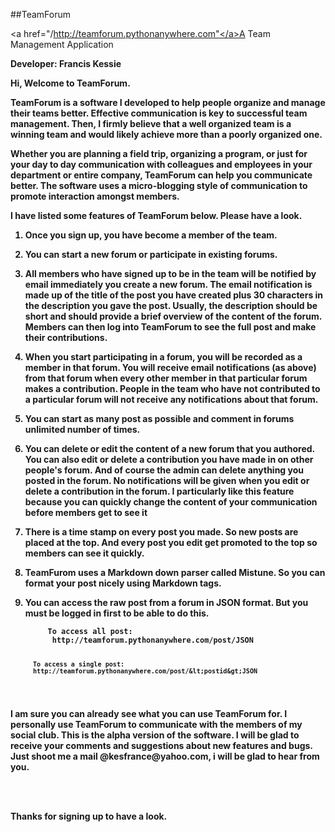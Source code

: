 ##TeamForum

<a href="/http://teamforum.pythonanywhere.com"</a>A Team Management Application</p> <p><strong>

<p><strong> Developer: Francis Kessie</strong></p>

<p><strong>Hi, Welcome to TeamForum.</strong></p>
<p>TeamForum is a software I developed to help people organize and manage their teams better. Effective communication is key to successful team management. Then,  I firmly believe that a well organized team is a winning team and would likely achieve more than a poorly organized one.</p>
<p>Whether you are planning a field trip, organizing a program, or just for your day to day communication with colleagues and employees in your department or entire company, TeamForum can help you communicate better. The software uses a micro-blogging style of communication to promote interaction amongst members. </p>

<p><strong>I have listed some features of TeamForum below. Please have a look.</strong></p>
<ol>
<li><p>Once you sign up, you have become a member of the team.</p>
</li>
<li><p>You can start a new forum or participate in existing forums.</p>
</li>
<li><p>All members who have signed up to be in the team will be notified by email immediately you create a new forum. The email notification is made up of the title of the post you have created plus 30 characters  in the description you gave the post. Usually, the description should be short and should provide a brief overview of the content of the forum. Members can then log into TeamForum to see the full post and make their contributions.</p>
</li>
<li><p>When you start participating in a forum, you will be recorded as a member in that forum. You will receive email notifications (as above) from that forum when every other member in that particular forum makes a contribution. People in the team who have not contributed to a particular forum will not receive any notifications about that forum.</p>
</li>
<li><p>You can start as many post as possible and comment in forums  unlimited number of times.</p>
</li>
<li><p>You can delete or edit the content of a new forum that you authored. You can also edit or delete a contribution you have made in on other people's forum. And of course the admin can delete anything you posted in the forum. No notifications will be given when you edit or delete a contribution in the forum. I particularly like this feature because you can quickly change the content of your communication before members get to see it  </p>
<li><p>There is a time stamp on every post you made. So new posts are placed at the top. And every post you edit get promoted to the top so members can see it quickly.</p>
</li>
</li>
<li><p>TeamFurom uses a Markdown down parser called Mistune. So you can format your post nicely using Markdown tags.</p>
</li>
<li><p>You can access the raw post from a forum in JSON format. But you must be logged in first to be able to do this.</p>
<pre><code>     To access all post: 
      http://teamforum.pythonanywhere.com/post/JSON

      To access a single post:
      http://teamforum.pythonanywhere.com/post/&lt;postid&gt;JSON
</code></pre>
</li>
</ol>
<p> I am sure you can already see what you can use TeamForum for. I personally use TeamForum to communicate with the members of my social club. This is the alpha version of the software. I will be glad to receive your comments and suggestions about new features and bugs. Just shoot me a mail @kesfrance@yahoo.com,  i will be glad to hear from you.</p> 
<br>
<br>
<p>Thanks for signing up to have a look.</p>
<br>
<br>
<br>

